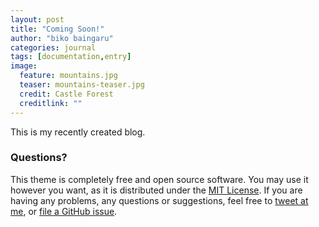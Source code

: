 ```yaml
---
layout: post
title: "Coming Soon!"
author: "biko baingaru"
categories: journal
tags: [documentation,entry]
image:
  feature: mountains.jpg
  teaser: mountains-teaser.jpg
  credit: Castle Forest
  creditlink: ""
---
```


This is my recently created blog.
### Questions?

This theme is completely free and open source software. You may use it however you want, as it is distributed under the [MIT License](http://choosealicense.com/licenses/mit/). If you are having any problems, any questions or suggestions, feel free to [tweet at me](https://twitter.com/intent/tweet?text=My%question%about%hamlic%is:%&amp;via=bikobaingaru), or [file a GitHub issue](https://github.com/bikobaingaru/hamlic/issues/new).
